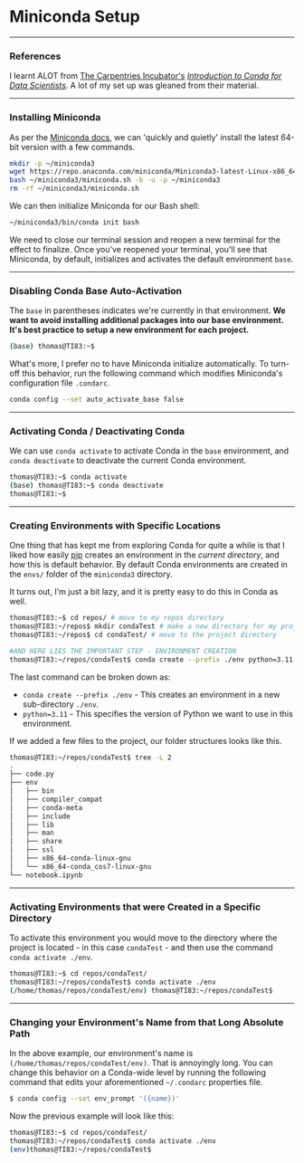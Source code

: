 # Miniconda Setup

---

### References

I learnt ALOT from [The Carpentries Incubator's](https://github.com/carpentries-incubator) [*Introduction to Conda for Data Scientists*](https://carpentries-incubator.github.io/introduction-to-conda-for-data-scientists/index.html). A lot of my set up was gleaned from their material.

---

### Installing Miniconda

As per the [Miniconda docs](https://docs.conda.io/projects/miniconda/en/latest/index.html#quick-command-line-install), we can 'quickly and quietly' install the latest 64-bit version with a few commands.

```bash
mkdir -p ~/miniconda3
wget https://repo.anaconda.com/miniconda/Miniconda3-latest-Linux-x86_64.sh -O ~/miniconda3/miniconda.sh
bash ~/miniconda3/miniconda.sh -b -u -p ~/miniconda3
rm -rf ~/miniconda3/miniconda.sh
```

We can then initialize Miniconda for our Bash shell:

```bash
~/miniconda3/bin/conda init bash
```

We need to close our terminal session and reopen a new terminal for the effect to finalize. Once you've reopened your terminal, you'll see that Miniconda, by default, initializes and activates the default environment `base`. 

---

### Disabling Conda Base Auto-Activation

The `base` in parentheses indicates we're currently in that environment. **We want to avoid installing additional packages into our base environment. It's best practice to setup a new environment for each project.**

```bash
(base) thomas@TI83:~$
```

What's more, I prefer no to have Miniconda initialize automatically. To turn-off this behavior, run the following command which modifies Miniconda's configuration file `.condarc`.

```bash
conda config --set auto_activate_base false
```

---

### Activating Conda / Deactivating Conda

We can use `conda activate` to activate Conda in the `base` environment, and `conda deactivate` to deactivate the current Conda environment.

```bash
thomas@TI83:~$ conda activate
(base) thomas@TI83:~$ conda deactivate
thomas@TI83:~$
```

---

### Creating Environments with Specific Locations

One thing that has kept me from exploring Conda for quite a while is that I liked how easily [pip](https://packaging.python.org/en/latest/tutorials/installing-packages/) creates an environment in the *current directory*, and how this is default behavior. By default Conda environments are created in the `envs/` folder of the `miniconda3` directory.

It turns out, I'm just a bit lazy, and it is pretty easy to do this in Conda as well.

```bash
thomas@TI83:~$ cd repos/ # move to my repos directory
thomas@TI83:~/repos$ mkdir condaTest # make a new directory for my project 'condaTest'
thomas@TI83:~/repos$ cd condaTest/ # move to the project directory

#AND HERE LIES THE IMPORTANT STEP - ENVIRONMENT CREATION
thomas@TI83:~/repos/condaTest$ conda create --prefix ./env python=3.11
```

The last command can be broken down as:

* `conda create --prefix ./env` - This creates an environment in a new sub-directory `./env`. 
* `python=3.11` - This specifies the version of Python we want to use in this environment.

If we added a few files to the project, our folder structures looks like this.

```bash
thomas@TI83:~/repos/condaTest$ tree -L 2
.
├── code.py
├── env
│   ├── bin
│   ├── compiler_compat
│   ├── conda-meta
│   ├── include
│   ├── lib
│   ├── man
│   ├── share
│   ├── ssl
│   ├── x86_64-conda-linux-gnu
│   └── x86_64-conda_cos7-linux-gnu
└── notebook.ipynb
```

---

### Activating Environments that were Created in a Specific Directory

To activate this environment you would move to the directory where the project is located - in this case `condaTest` - and then use the command `conda activate ./env`.

```bash
thomas@TI83:~$ cd repos/condaTest/
thomas@TI83:~/repos/condaTest$ conda activate ./env
(/home/thomas/repos/condaTest/env) thomas@TI83:~/repos/condaTest$
```

___

### Changing your Environment's Name from that Long Absolute Path

In the above example, our environment's name is `(/home/thomas/repos/condaTest/env)`. That is annoyingly long. You can change this behavior on a Conda-wide level by running the following command that edits your aforementioned `~/.condarc` properties file.

```bash
$ conda config --set env_prompt '({name})'
```

Now the previous example will look like this:

```bash
thomas@TI83:~$ cd repos/condaTest/
thomas@TI83:~/repos/condaTest$ conda activate ./env
(env)thomas@TI83:~/repos/condaTest$
```
